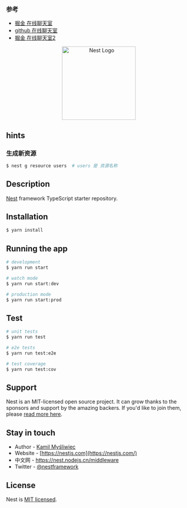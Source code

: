 ### 参考

- [掘金 在线聊天室](https://juejin.cn/post/7295681529606832138)
- [github 在线聊天室](https://github.com/mcmcCat/mmcat-messaging-nest)
- [掘金 在线聊天室2](https://juejin.cn/post/7296089060833722383)

<p align="center">
  <a href="http://nestjs.com/" target="blank"><img src="https://nestjs.com/img/logo-small.svg" width="200" alt="Nest Logo" /></a>
</p>

[circleci-image]: https://img.shields.io/circleci/build/github/nestjs/nest/master?token=abc123def456
[circleci-url]: https://circleci.com/gh/nestjs/nest

## hints

### 生成新资源

```bash
$ nest g resource users  # users 是 资源名称
```

## Description

[Nest](https://github.com/nestjs/nest) framework TypeScript starter repository.

## Installation

```bash
$ yarn install
```

## Running the app

```bash
# development
$ yarn run start

# watch mode
$ yarn run start:dev

# production mode
$ yarn run start:prod
```

## Test

```bash
# unit tests
$ yarn run test

# e2e tests
$ yarn run test:e2e

# test coverage
$ yarn run test:cov
```

## Support

Nest is an MIT-licensed open source project. It can grow thanks to the sponsors and support by the amazing backers. If you'd like to join them, please [read more here](https://docs.nestjs.com/support).

## Stay in touch

- Author - [Kamil Myśliwiec](https://kamilmysliwiec.com)
- Website - [https://nestjs.com](https://nestjs.com/)
- 中文网 - https://nest.nodejs.cn/middleware
- Twitter - [@nestframework](https://twitter.com/nestframework)

## License

Nest is [MIT licensed](LICENSE).
